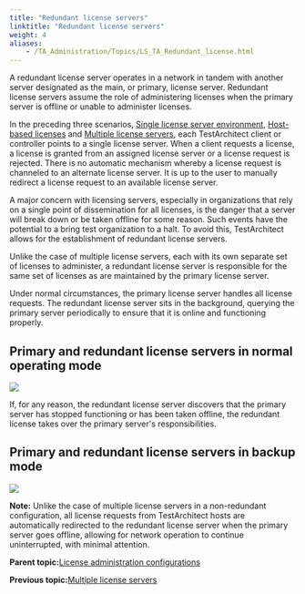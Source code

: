 ```yaml
--- 
title: "Redundant license servers"
linktitle: "Redundant license servers"
weight: 4
aliases: 
    - /TA_Administration/Topics/LS_TA_Redundant_license.html
---
```


A redundant license server operates in a network in tandem with another server designated as the main, or primary, license server. Redundant license servers assume the role of administering licenses when the primary server is offline or unable to administer licenses.

In the preceding three scenarios, [Single license server environment](/TA_Administration/Topics/LS_TA_single_license.html), [Host-based licenses](/TA_Administration/Topics/LS_TA_host_based_license.html) and [Multiple license servers](/TA_Administration/Topics/LS_TA_multiple_license.html), each TestArchitect client or controller points to a single license server. When a client requests a license, a license is granted from an assigned license server or a license request is rejected. There is no automatic mechanism whereby a license request is channeled to an alternate license server. It is up to the user to manually redirect a license request to an available license server.

A major concern with licensing servers, especially in organizations that rely on a single point of dissemination for all licenses, is the danger that a server will break down or be taken offline for some reason. Such events have the potential to a bring test organization to a halt. To avoid this, TestArchitect allows for the establishment of redundant license servers.

Unlike the case of multiple license servers, each with its own separate set of licenses to administer, a redundant license server is responsible for the same set of licenses as are maintained by the primary license server.

Under normal circumstances, the primary license server handles all license requests. The redundant license server sits in the background, querying the primary server periodically to ensure that it is online and functioning properly.

## Primary and redundant license servers in normal operating mode

![](/images//Images/licenseserver_5-1.png)

If, for any reason, the redundant license server discovers that the primary server has stopped functioning or has been taken offline, the redundant license takes over the primary server's responsibilities.

## Primary and redundant license servers in backup mode

![](/images//Images/licenseserver_6-1.png)

**Note:** Unlike the case of multiple license servers in a non-redundant configuration, all license requests from TestArchitect hosts are automatically redirected to the redundant license server when the primary server goes offline, allowing for network operation to continue uninterrupted, with minimal attention.

**Parent topic:**[License administration configurations](/TA_Administration/Topics/LS_TA_admin_config.html)

**Previous topic:**[Multiple license servers](/TA_Administration/Topics/LS_TA_multiple_license.html)

